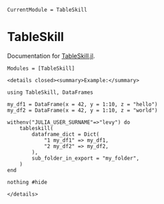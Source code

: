 ```@meta
CurrentModule = TableSkill
```

# TableSkill

Documentation for [TableSkill.jl](https://github.com/klwlevy/TableSkill.jl).

```@autodocs
Modules = [TableSkill]
```

```@raw html
<details closed><summary>Example:</summary>
```

```@example detail_example
using TableSkill, DataFrames

my_df1 = DataFrame(x = 42, y = 1:10, z = "hello")
my_df2 = DataFrame(x = 42, y = 1:10, z = "world")

withenv("JULIA_USER_SURNAME"=>"levy") do
    tableskill(
        dataframe_dict = Dict(
            "1 my_df1" => my_df1,
            "2 my_df2" => my_df2,
        ),
        sub_folder_in_export = "my_folder",
    )
end

nothing #hide
```

```@raw html
</details>
```